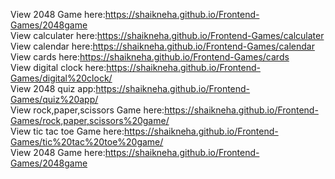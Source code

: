 View 2048 Game here:https://shaikneha.github.io/Frontend-Games/2048game<br>
View calculater here:https://shaikneha.github.io/Frontend-Games/calculater<br>
View calendar here:https://shaikneha.github.io/Frontend-Games/calendar<br>
View cards here:https://shaikneha.github.io/Frontend-Games/cards<br>
View digital clock here:https://shaikneha.github.io/Frontend-Games/digital%20clock/<br>
View 2048 quiz app:https://shaikneha.github.io/Frontend-Games/quiz%20app/<br>
View rock,paper,scissors Game here:https://shaikneha.github.io/Frontend-Games/rock,paper,scissors%20game/<br>
View tic tac toe Game here:https://shaikneha.github.io/Frontend-Games/tic%20tac%20toe%20game/<br>
View 2048 Game here:https://shaikneha.github.io/Frontend-Games/2048game<br>
